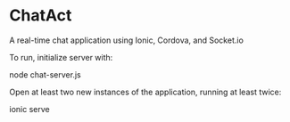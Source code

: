 # ChatAct
A real-time chat application using Ionic, Cordova, and Socket.io

To run, initialize server with:

node chat-server.js

Open at least two new instances of the application, running at least twice:

ionic serve
